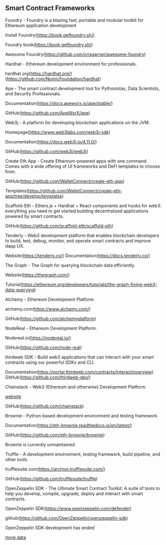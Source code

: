 ## Smart Contract Frameworks

Foundry - Foundry is a blazing fast, portable and modular toolkit for Ethereum application development

Install Foundry(https://book.getfoundry.sh/)

Foundry book(https://book.getfoundry.sh/)

Awesome Foundry(https://github.com/crisgarner/awesome-foundry)


Hardhat - Ethereum development environment for professionals.

hardhat.org(https://hardhat.org/)
(https://github.com/NomicFoundation/hardhat)


Ape - The smart contract development tool for Pythonistas, Data Scientists, and Security Professionals.

Documentation(https://docs.apeworx.io/ape/stable/)

GitHub(https://github.com/ApeWorX/ape)

Web3j - A platform for developing blockchain applications on the JVM.

Homepage(https://www.web3labs.com/web3j-sdk)

Documentation(https://docs.web3j.io/4.11.0/)

GitHub(https://github.com/web3j/web3j)

Create Eth App - Create Ethereum-powered apps with one command. Comes with a wide offering of UI frameworks and DeFi templates to choose from.

GitHub(https://github.com/WalletConnect/create-eth-app)

Templates(https://github.com/WalletConnect/create-eth-app/tree/develop/templates)

Scaffold-Eth - Ethers.js + Hardhat + React components and hooks for web3: everything you need to get started building decentralized applications powered by smart contracts.

GitHub(https://github.com/scaffold-eth/scaffold-eth)

Tenderly - Web3 development platform that enables blockchain developers to build, test, debug, monitor, and operate smart contracts and improve dapp UX.

Website(https://tenderly.co/)
Documentation(https://docs.tenderly.co/)


The Graph - The Graph for querying blockchain data efficiently.

Website(https://thegraph.com/)

Tutorial(https://ethereum.org/developers/tutorials/the-graph-fixing-web3-data-querying)

Alchemy - Ethereum Development Platform.

alchemy.com(https://www.alchemy.com/)

GitHub(https://github.com/alchemyplatform)


NodeReal - Ethereum Development Platform.

Nodereal.io(https://nodereal.io/)

GitHub(https://github.com/node-real)

thirdweb SDK - Build web3 applications that can interact with your smart contracts using our powerful SDKs and CLI.

Documentation(https://portal.thirdweb.com/contracts/interact/overview)
GitHub(https://github.com/thirdweb-dev/)

Chainstack - Web3 (Ethereum and otherwise) Development Platform.

[website](chainstack.com)

GitHub(https://github.com/chainstack)

Brownie - Python-based development environment and testing framework.

Documentation(https://eth-brownie.readthedocs.io/en/latest/)

GitHub(https://github.com/eth-brownie/brownie)

Brownie is currently unmaintained

Truffle - A development environment, testing framework, build pipeline, and other tools.

trufflesuite.com(https://archive.trufflesuite.com/)

GitHub(https://github.com/trufflesuite/truffle)


OpenZeppelin SDK - The Ultimate Smart Contract Toolkit: A suite of tools to help you develop, compile, upgrade, deploy and interact with smart contracts.

OpenZeppelin SDK(https://www.openzeppelin.com/defender)

github(https://github.com/OpenZeppelin/openzeppelin-sdk)

OpenZeppelin SDK development has ended


[more data](https://archive.is/20230416143653/https://betterprogramming.pub/top-10-smart-contract-developer-tools-you-need-for-2022-b763f5df689a)